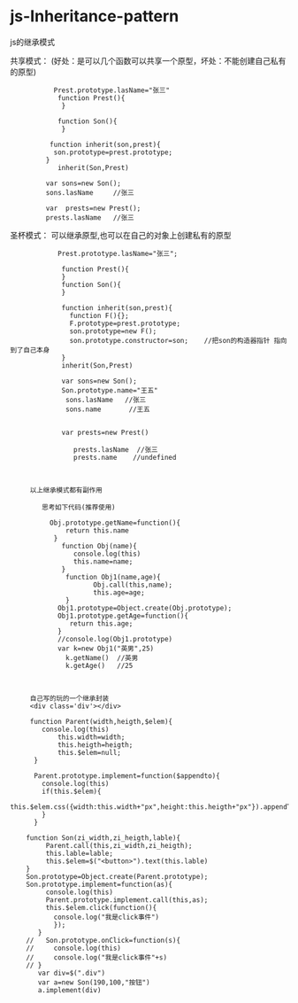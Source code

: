 # js-Inheritance-pattern
js的继承模式


共享模式： (好处：是可以几个函数可以共享一个原型，坏处：不能创建自己私有的原型)

               Prest.prototype.lasName="张三"
                function Prest(){         	
                 }

                function Son(){
                 }

              function inherit(son,prest){
               son.prototype=prest.prototype;
             }
                inherit(Son,Prest)

             var sons=new Son();
             sons.lasName     //张三

             var  prests=new Prest();
             prests.lasName   //张三




圣杯模式：  可以继承原型,也可以在自己的对象上创建私有的原型


                Prest.prototype.lasName="张三";
                
                 function Prest(){         	
                 }
                 function Son(){
                 }

                 function inherit(son,prest){
                   function F(){};
                   F.prototype=prest.prototype;
                   son.prototype=new F();
                   son.prototype.constructor=son;    //把son的构造器指针 指向到了自己本身
                 }
                 inherit(Son,Prest)

                 var sons=new Son();
                 Son.prototype.name="王五"
                  sons.lasName   //张三
                  sons.name       //王五


                 var prests=new Prest()

                    prests.lasName  //张三
                    prests.name    //undefined



         以上继承模式都有副作用
         
            思考如下代码(推荐使用)
            
              Obj.prototype.getName=function(){
                  return this.name
               }
                 function Obj(name){
                    console.log(this)
                    this.name=name;
                 }
                  function Obj1(name,age){
                         Obj.call(this,name);
                         this.age=age;
                  }
                Obj1.prototype=Object.create(Obj.prototype);
                Obj1.prototype.getAge=function(){
                   return this.age;
                }
                //console.log(Obj1.prototype)
                var k=new Obj1("英男",25)
                  k.getName()  //英男
                  k.getAge()   //25

            
            
         自己写的玩的一个继承封装
         <div class='div'></div>
         
         function Parent(width,heigth,$elem){
            console.log(this)
                this.width=width;
                this.heigth=heigth;
                this.$elem=null;
          }

          Parent.prototype.implement=function($appendto){
            console.log(this)
            if(this.$elem){
              this.$elem.css({width:this.width+"px",height:this.heigth+"px"}).appendTo($appendto)
            }
          }

        function Son(zi_width,zi_heigth,lable){
             Parent.call(this,zi_width,zi_heigth);
             this.lable=lable;
             this.$elem=$("<button>").text(this.lable)
        }
        Son.prototype=Object.create(Parent.prototype);
        Son.prototype.implement=function(as){
             console.log(this)
             Parent.prototype.implement.call(this,as);
             this.$elem.click(function(){
               console.log("我是click事件")
               });
           }
        //   Son.prototype.onClick=function(s){
        //     console.log(this)
        //     console.log("我是click事件"+s)
        // }
           var div=$(".div")
           var a=new Son(190,100,"按钮")
           a.implement(div)

         
         
         
         
         
         
         
         
         




